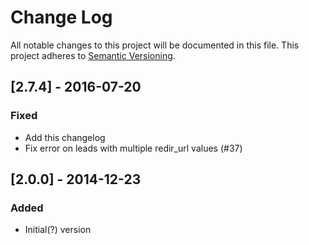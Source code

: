 # Change Log
All notable changes to this project will be documented in this file.
This project adheres to [Semantic Versioning](http://semver.org/).

## [2.7.4] - 2016-07-20
### Fixed
- Add this changelog
- Fix error on leads with multiple redir_url values (#37)

## [2.0.0] - 2014-12-23
### Added
- Initial(?) version
